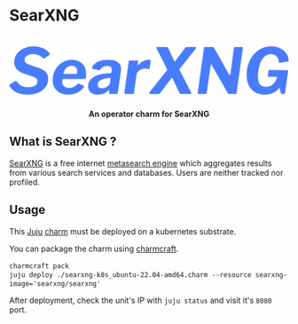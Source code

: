 # SearXNG

<h1 align="center">
    <img src="searxng.svg">
</h1>

<h4 align="center">An operator charm for SearXNG</h4>

## What is SearXNG ?

[SearXNG](https://searxng.org) is a free internet
[metasearch engine](https://en.wikipedia.org/wiki/Metasearch_engine) which
aggregates results from various search services and databases.
Users are neither tracked nor profiled.  

## Usage

This [Juju](https://juju.is/) [charm](https://juju.is/docs/olm/charmed-operators)
must be deployed on a kubernetes substrate.  

You can package the charm using [charmcraft](https://github.com/canonical/charmcraft).

```shell
charmcraft pack
juju deploy ./searxng-k8s_ubuntu-22.04-amd64.charm --resource searxng-image='searxng/searxng'
```

After deployment, check the unit's IP with `juju status` and visit it's `8080` port.
